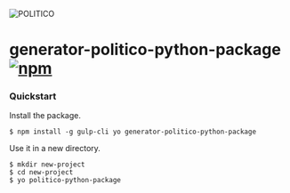 ![POLITICO](https://rawgithub.com/The-Politico/src/master/images/logo/badge.png)

# generator-politico-python-package [![npm](https://img.shields.io/npm/v/generator-politico-python-package.svg)](https://www.npmjs.com/package/generator-politico-python-package)

### Quickstart

Install the package.

```
$ npm install -g gulp-cli yo generator-politico-python-package
```

Use it in a new directory.

```
$ mkdir new-project
$ cd new-project
$ yo politico-python-package
```
